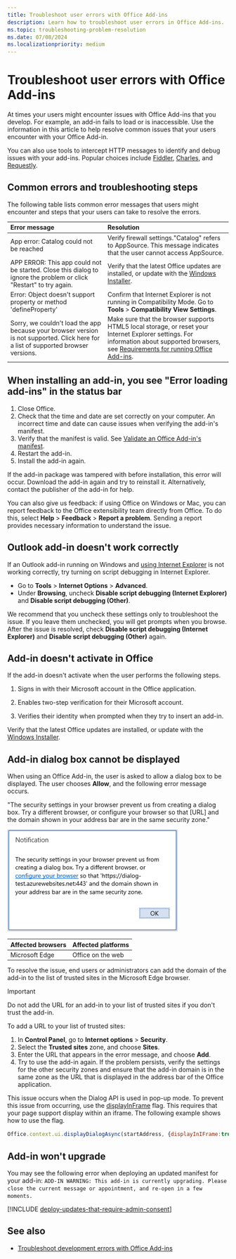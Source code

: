 ```yaml
---
title: Troubleshoot user errors with Office Add-ins
description: Learn how to troubleshoot user errors in Office Add-ins.
ms.topic: troubleshooting-problem-resolution
ms.date: 07/08/2024
ms.localizationpriority: medium
---
```


# Troubleshoot user errors with Office Add-ins

At times your users might encounter issues with Office Add-ins that you develop. For example, an add-in fails to load or is inaccessible. Use the information in this article to help resolve common issues that your users encounter with your Office Add-in.

You can also use tools to intercept HTTP messages to identify and debug issues with your add-ins. Popular choices include [Fiddler](https://www.telerik.com/fiddler), [Charles](https://www.charlesproxy.com), and [Requestly](https://requestly.com/downloads).

## Common errors and troubleshooting steps

The following table lists common error messages that users might encounter and steps that your users can take to resolve the errors.

|**Error message**|**Resolution**|
|:-----|:-----|
|App error: Catalog could not be reached|Verify firewall settings."Catalog" refers to AppSource. This message indicates that the user cannot access AppSource.|
|APP ERROR: This app could not be started. Close this dialog to ignore the problem or click "Restart" to try again.|Verify that the latest Office updates are installed, or update with the [Windows Installer](/officeupdates/office-updates-msi).|
|Error: Object doesn't support property or method 'defineProperty'|Confirm that Internet Explorer is not running in Compatibility Mode. Go to **Tools** > **Compatibility View Settings**.|
|Sorry, we couldn't load the app because your browser version is not supported. Click here for a list of supported browser versions.|Make sure that the browser supports HTML5 local storage, or reset your Internet Explorer settings. For information about supported browsers, see [Requirements for running Office Add-ins](../concepts/requirements-for-running-office-add-ins.md).|

## When installing an add-in, you see "Error loading add-ins" in the status bar

1. Close Office.
1. Check that the time and date are set correctly on your computer. An incorrect time and date can cause issues when verifying the add-in's manifest.
1. Verify that the manifest is valid. See [Validate an Office Add-in's manifest](troubleshoot-manifest.md).
1. Restart the add-in.
1. Install the add-in again.

If the add-in package was tampered with before installation, this error will occur. Download the add-in again and try to reinstall it. Alternatively, contact the publisher of the add-in for help.

You can also give us feedback: if using Office on Windows or Mac, you can report feedback to the Office extensibility team directly from Office. To do this, select **Help** > **Feedback** > **Report a problem**. Sending a report provides necessary information to understand the issue.

## Outlook add-in doesn't work correctly

If an Outlook add-in running on Windows and [using Internet Explorer](../concepts/browsers-used-by-office-web-add-ins.md) is not working correctly, try turning on script debugging in Internet Explorer.

- Go to **Tools** > **Internet Options** > **Advanced**.
- Under **Browsing**, uncheck **Disable script debugging (Internet Explorer)** and **Disable script debugging (Other)**.

We recommend that you uncheck these settings only to troubleshoot the issue. If you leave them unchecked, you will get prompts when you browse. After the issue is resolved, check **Disable script debugging (Internet Explorer)** and **Disable script debugging (Other)** again.

## Add-in doesn't activate in Office

If the add-in doesn't activate when the user performs the following steps.

1. Signs in with their Microsoft account in the Office application.

1. Enables two-step verification for their Microsoft account.

1. Verifies their identity when prompted when they try to insert an add-in.

Verify that the latest Office updates are installed, or update with the [Windows Installer](/officeupdates/office-updates-msi).

## Add-in dialog box cannot be displayed

When using an Office Add-in, the user is asked to allow a dialog box to be displayed. The user chooses **Allow**, and the following error message occurs.

"The security settings in your browser prevent us from creating a dialog box. Try a different browser, or configure your browser so that [URL] and the domain shown in your address bar are in the same security zone."

![The dialog box error message showing the previously stated text.](../images/dialog-prevented.png)

|Affected browsers|Affected platforms|
|:--------------------|:---------------------|
|Microsoft Edge|Office on the web|

To resolve the issue, end users or administrators can add the domain of the add-in to the list of trusted sites in the Microsoft Edge browser.

> [!IMPORTANT]
> Do not add the URL for an add-in to your list of trusted sites if you don't trust the add-in.

To add a URL to your list of trusted sites:

1. In **Control Panel**, go to **Internet options** > **Security**.
1. Select the **Trusted sites** zone, and choose **Sites**.
1. Enter the URL that appears in the error message, and choose **Add**.
1. Try to use the add-in again. If the problem persists, verify the settings for the other security zones and ensure that the add-in domain is in the same zone as the URL that is displayed in the address bar of the Office application.

This issue occurs when the Dialog API is used in pop-up mode. To prevent this issue from occurring, use the [displayInFrame](/javascript/api/office/office.ui) flag. This requires that your page support display within an iframe. The following example shows how to use the flag.

```js
Office.context.ui.displayDialogAsync(startAddress, {displayInIFrame:true}, callback);
```

## Add-in won't upgrade

You may see the following error when deploying an updated manifest for your add-in: `ADD-IN WARNING: This add-in is currently upgrading. Please close the current message or appointment, and re-open in a few moments.`

[!INCLUDE [deploy-updates-that-require-admin-consent](../includes/deploy-updates-that-require-admin-consent.md)]

## See also

- [Troubleshoot development errors with Office Add-ins](troubleshoot-development-errors.md)
